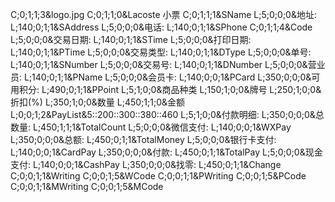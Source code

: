 C;0;1;1;3&logo.jpg
C;0;1;1;0&Lacoste 小票
C;0;1;1;1&SName
L;5;0;0;0&地址:
L;140;0;1;1&SAddress
L;5;0;0;0&电话:
L;140;0;1;1&SPhone
C;0;1;1;4&Code
L;5;0;0;0&交易日期:
L;140;0;1;1&STime
L;5;0;0;0&打印日期:
L;140;0;1;1&PTime
L;5;0;0;0&交易类型:
L;140;0;1;1&DType
L;5;0;0;0&单号:
L;140;0;1;1&SNumber
L;5;0;0;0&交易号:
L;140;0;1;1&DNumber
L;5;0;0;0&营业员:
L;140;0;1;1&PName
L;5;0;0;0&会员卡:
L;140;0;0;1&PCard
L;350;0;0;0&可用积分:
L;490;0;1;1&PPoint
L;5;1;0;0&商品种类
L;150;1;0;0&牌号
L;250;1;0;0&折扣(%)
L;350;1;0;0&数量
L;450;1;1;0&金额
L;0;0;1;2&PayList&5::200::300::380::460
L;5;1;0;0&付款明细:
L;350;0;0;0&总数量:
L;450;1;1;1&TotalCount
L;5;0;0;0&微信支付:
L;140;0;0;1&WXPay
L;350;0;0;0&总额:
L;450;0;1;1&TotalMoney
L;5;0;0;0&银行卡支付:
L;140;0;0;1&CardPay
L;350;0;0;0&付款:
L;450;0;1;1&TotalPay
L;5;0;0;0&现金支付:
L;140;0;0;1&CashPay
L;350;0;0;0&找零:
L;450;0;1;1&Change
C;0;0;1;1&Writing
C;0;0;1;5&WCode
C;0;0;1;1&PWriting
C;0;0;1;5&PCode
C;0;0;1;1&MWriting
C;0;0;1;5&MCode
